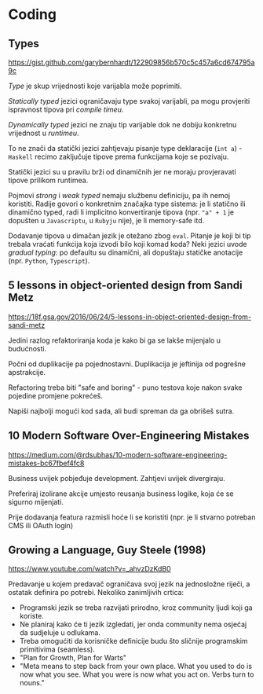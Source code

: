 # Coding

## Types

https://gist.github.com/garybernhardt/122909856b570c5c457a6cd674795a9c

*Type* je skup vrijednosti koje varijabla može poprimiti.

*Statically typed* jezici ograničavaju type svakoj varijabli, pa mogu provjeriti ispravnost tipova pri *compile timeu*.

*Dynamically typed* jezici ne znaju tip varijable dok ne dobiju konkretnu vrijednost u *runtimeu*.

To ne znači da statički jezici zahtjevaju pisanje type deklaracije (`int a`) - `Haskell` recimo zaključuje tipove prema funkcijama koje se pozivaju.

Statički jezici su u pravilu brži od dinamičnih jer ne moraju provjeravati tipove prilikom runtimea.

Pojmovi *strong* i *weak typed* nemaju službenu definiciju, pa ih nemoj koristiti. Radije govori o konkretnim značajka type sistema: je li statično ili dinamično typed, radi li implicitno konvertiranje tipova (npr. `"a" + 1` je dopušten u  `Javascriptu`, u `Rubyju` nije), je li memory-safe itd.

Dodavanje tipova u dimačan jezik je otežano zbog `eval`. Pitanje je koji bi tip trebala vraćati funkcija koja izvodi bilo koji komad koda? Neki jezici uvode *gradual typing*: po defaultu su dinamični, ali dopuštaju statičke anotacije (npr. `Python`, `Typescript`).

## 5 lessons in object-oriented design from Sandi Metz

https://18f.gsa.gov/2016/06/24/5-lessons-in-object-oriented-design-from-sandi-metz

Jedini razlog refaktoriranja koda je kako bi ga se lakše mijenjalo u budućnosti.

Počni od duplikacije pa pojednostavni. Duplikacija je jeftinija od pogrešne apstrakcije.

Refactoring treba biti "safe and boring" - puno testova koje nakon svake pojedine promjene pokrećeš.

Napiši najbolji mogući kod sada, ali budi spreman da ga obrišeš sutra.

## 10 Modern Software Over-Engineering Mistakes

https://medium.com/@rdsubhas/10-modern-software-engineering-mistakes-bc67fbef4fc8

Business uvijek pobjeđuje development. Zahtjevi uvijek divergiraju.

Preferiraj izolirane akcije umjesto reusanja business logike, koja će se sigurno mijenjati.

Prije dodavanja featura razmisli hoće li se koristiti (npr. je li stvarno potreban CMS ili OAuth login)

## Growing a Language, Guy Steele (1998)

https://www.youtube.com/watch?v=_ahvzDzKdB0

Predavanje u kojem predavač ograničava svoj jezik na jednosložne riječi, a ostatak definira po potrebi.
Nekoliko zanimljivih crtica:
* Programski jezik se treba razvijati prirodno, kroz community ljudi koji ga koriste.
* Ne planiraj kako će ti jezik izgledati, jer onda community nema osjećaj da sudjeluje u odlukama.
* Treba omogućiti da korisničke definicije budu što sličnije programskim primitivima (seamless).
* "Plan for Growth, Plan for Warts"
* "Meta means to step back from your own place. What you used to do is now what you see. What you were is now what you act on. Verbs turn to nouns."

